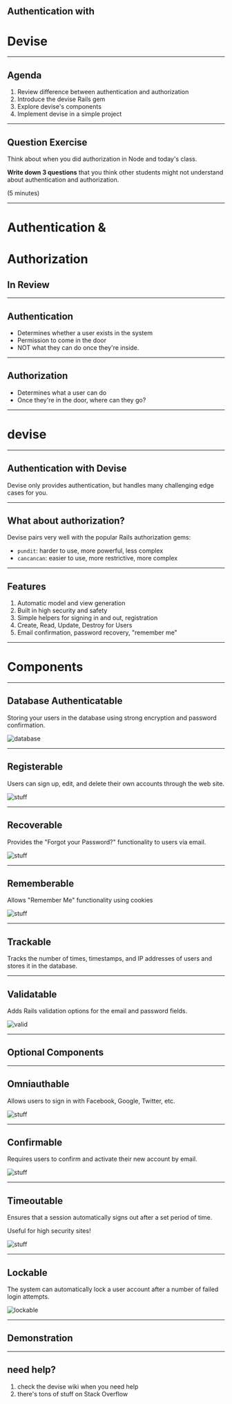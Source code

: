 ## Authentication with
# Devise

---

## Agenda

1. Review difference between authentication and authorization
1. Introduce the devise Rails gem
1. Explore devise's components
1. Implement devise in a simple project

---

## Question Exercise

Think about when you did authorization in Node and today's class.

**Write down 3 questions** that you think other students might not understand about authentication and authorization.

(5 minutes)

---

# Authentication &
# Authorization
## In Review

---

## Authentication

* Determines whether a user exists in the system
* Permission to come in the door
* NOT what they can do once they're inside.

---

## Authorization

* Determines what a user can do
* Once they're in the door, where can they go?

---

# devise

---

## Authentication with Devise

Devise only provides authentication, but handles many challenging edge cases for you.

---

## What about authorization?

Devise pairs very well with the popular Rails authorization gems:

* `pundit`: harder to use, more powerful, less complex
* `cancancan`: easier to use, more restrictive, more complex

---

## Features

1. Automatic model and view generation
1. Built in high security and safety
1. Simple helpers for signing in and out, registration
1. Create, Read, Update, Destroy for Users
1. Email confirmation, password recovery, "remember me"

---

# Components

---

## Database Authenticatable

Storing your users in the database using strong encryption and password confirmation.

![database](/images/password_encryption.png)

---

## Registerable

Users can sign up, edit, and delete their own accounts through the web site.

![stuff](/images/registration.png)

---

## Recoverable

Provides the "Forgot your Password?" functionality to users via email.

![stuff](/images/forgot_password.png)

---

## Rememberable

Allows "Remember Me" functionality using cookies

![stuff](/images/remember_me.png)

---

## Trackable

Tracks the number of times, timestamps, and IP addresses of users and stores it in the database.

---

## Validatable

Adds Rails validation options for the email and password fields.

![valid](/images/password_length.png)

---

## Optional Components

---

## Omniauthable

Allows users to sign in with Facebook, Google, Twitter, etc.

![stuff](/images/social_connect.png)

---

## Confirmable

Requires users to confirm and activate their new account by email.

![stuff](/images/email_confirmation.png)

---

## Timeoutable

Ensures that a session automatically signs out after a set period of time.

Useful for high security sites!

![stuff](/images/timeout.jpg)

---

## Lockable

The system can automatically lock a user account after a number of failed login attempts.

![lockable](/images/failed_logins.png)

---

## Demonstration

---

## need help?

1. check the devise wiki when you need help
2. there's tons of stuff on Stack Overflow
